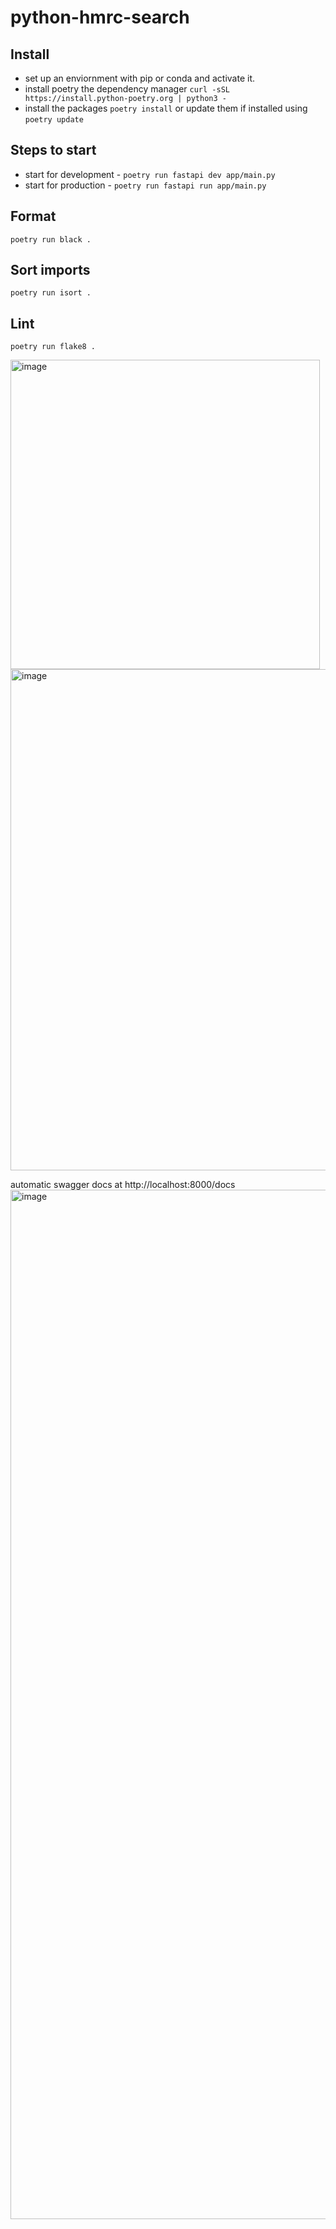 # python-hmrc-search

## Install

- set up an enviornment with pip or conda and activate it.
- install poetry the dependency manager `curl -sSL https://install.python-poetry.org | python3 -`
- install the packages `poetry install` or update them if installed using `poetry update`

## Steps to start

- start for development - `poetry run fastapi dev app/main.py`
- start for production - `poetry run fastapi run app/main.py`

## Format

`poetry run black .`

## Sort imports

`poetry run isort .`

## Lint

`poetry run flake8 .`

<img width="495" alt="image" src="https://github.com/user-attachments/assets/4a5fa7a5-0c20-480e-8f15-00dfd9c72b2e" />
<img width="802" alt="image" src="https://github.com/user-attachments/assets/5d3dc009-9dce-41bd-b4c9-c660a7c594ad" />

automatic swagger docs at http://localhost:8000/docs
<img width="1647" alt="image" src="https://github.com/user-attachments/assets/0e79bfd9-6cbc-454e-8b82-476e60ed887f" />

